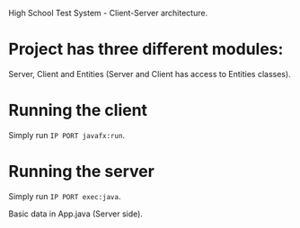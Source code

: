 High School Test System - Client-Server architecture.

# Project has three different modules:
Server, Client and Entities (Server and Client has access to Entities classes).

# Running the client
Simply run ``IP PORT javafx:run``.

# Running the server
Simply run ``IP PORT exec:java``.


Basic data in App.java (Server side).
